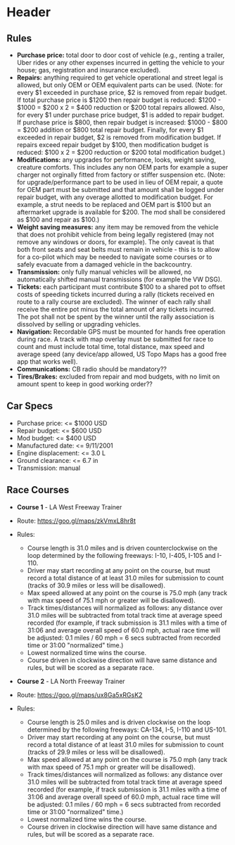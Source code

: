 <!-- TITLE: Rally Cars -->
<!-- SUBTITLE: A quick summary of Rally Cars -->

# Header

## Rules
* **Purchase price:** total door to door cost of vehicle (e.g., renting a trailer, Uber rides or any other expenses incurred in getting the vehicle to your house; gas, registration and insurance excluded).
* **Repairs:** anything required to get vehicle operational and street legal is allowed, but only OEM or OEM equivalent parts can be used. (Note: for every $1 exceeded in purchase price, $2 is removed from repair budget. If total purchase price is $1200 then repair budget is reduced: $1200 - $1000 = $200 x 2 = $400 reduction or $200 total repairs allowed.  Also, for every $1 under purchase price budget, $1 is added to repair budget. If purchase price is $800, then repair budget is increased: $1000 - $800 = $200 addition or $800 total repair budget. Finally, for every $1 exceeded in repair budget, $2 is removed from modification budget.  If repairs exceed repair budget by $100, then modification budget is reduced: $100 x 2 = $200 reduction or $200 total modification budget.)
* **Modifications:** any upgrades for performance, looks, weight saving, creature comforts. This includes any non OEM parts for example a super charger not orginally fitted from factory or stiffer suspension etc.  (Note: for upgrade/performance part to be used in lieu of OEM repair, a quote for OEM part must be submitted and that amount shall be logged under repair budget, with any overage allotted to modification budget. For example, a strut needs to be replaced and OEM part is $100 but an aftermarket upgrade is available for $200.  The mod shall be considered as $100 and repair as $100.)
* **Weight saving measures:** any item may be removed from the vehicle that does not prohibit vehicle from being legally registered (may not remove any windows or doors, for example). The only caveat is that both front seats and seat belts must remain in vehicle - this is to allow for a co-pilot which may be needed to navigate some courses or to safely evacuate from a damaged vehicle in the backcountry.
* **Transmission:** only fully manual vehicles will be allowed, no automatically shifted manual transmissions (for example the VW DSG).
* **Tickets:** each participant must contribute $100 to a shared pot to offset costs of speeding tickets incurred during a rally (tickets received en route to a rally course are excluded). The winner of each rally shall receive the entire pot minus the total amount of any tickets incurred.  The pot shall not be spent by the winner until the rally association is dissolved by selling or upgrading vehicles.
* **Navigation:** Recordable GPS must be mounted for hands free operation during race.  A track with map overlay must be submitted for race to count and must include total time, total distance, max speed and average speed (any device/app allowed, US Topo Maps has a good free app that works well).
* **Communications:** CB radio should be mandatory??
* **Tires/Brakes:** excluded from repair and mod budgets, with no limit on amount spent to keep in good working order??

## Car Specs
* Purchase price: <= $1000 USD
* Repair budget: <= $600 USD
* Mod budget: <= $400 USD
* Manufactured date: <= 9/11/2001
* Engine displacement: <= 3.0 L
* Ground clearance: <= 6.7 in
* Transmission: manual

## Race Courses
* **Course 1** - LA West Freeway Trainer
* Route:  https://goo.gl/maps/zkVmxL8hr8t
* Rules:
	* Course length is 31.0 miles and is driven counterclockwise on the loop determined by the following freeways: I-10, I-405, I-105 and I-110.
	* Driver may start recording at any point on the course, but must record a total distance of at least 31.0 miles for submission to count (tracks of 30.9 miles or less will be disallowed).
	* Max speed allowed at any point on the course is 75.0 mph (any track with max speed of 75.1 mph or greater will be disallowed).
	* Track times/distances will normalized as follows: any distance over 31.0 miles will be subtracted from total track time at average speed recorded (for example, if track submission is 31.1 miles with a time of 31:06 and average overall speed of 60.0 mph, actual race time will be adjusted: 0.1 miles / 60 mph = 6 secs subtracted from recorded time or 31:00 "normalized" time.)
	* Lowest normalized time wins the course.
	* Course driven in clockwise direction will have same distance and rules, but will be scored as a separate race.

* **Course 2** - LA North Freeway Trainer
* Route: https://goo.gl/maps/ux8Ga5xRGsK2
* Rules:
	* Course length is 25.0 miles and is driven clockwise on the loop determined by the following freeways: CA-134, I-5, I-110 and US-101.
	* Driver may start recording at any point on the course, but must record a total distance of at least 31.0 miles for submission to count (tracks of 29.9 miles or less will be disallowed).
	* Max speed allowed at any point on the course is 75.0 mph (any track with max speed of 75.1 mph or greater will be disallowed).
	* Track times/distances will normalized as follows: any distance over 31.0 miles will be subtracted from total track time at average speed recorded (for example, if track submission is 31.1 miles with a time of 31:06 and average overall speed of 60.0 mph, actual race time will be adjusted: 0.1 miles / 60 mph = 6 secs subtracted from recorded time or 31:00 "normalized" time.)
	* Lowest normalized time wins the course.
	* Course driven in clockwise direction will have same distance and rules, but will be scored as a separate race.